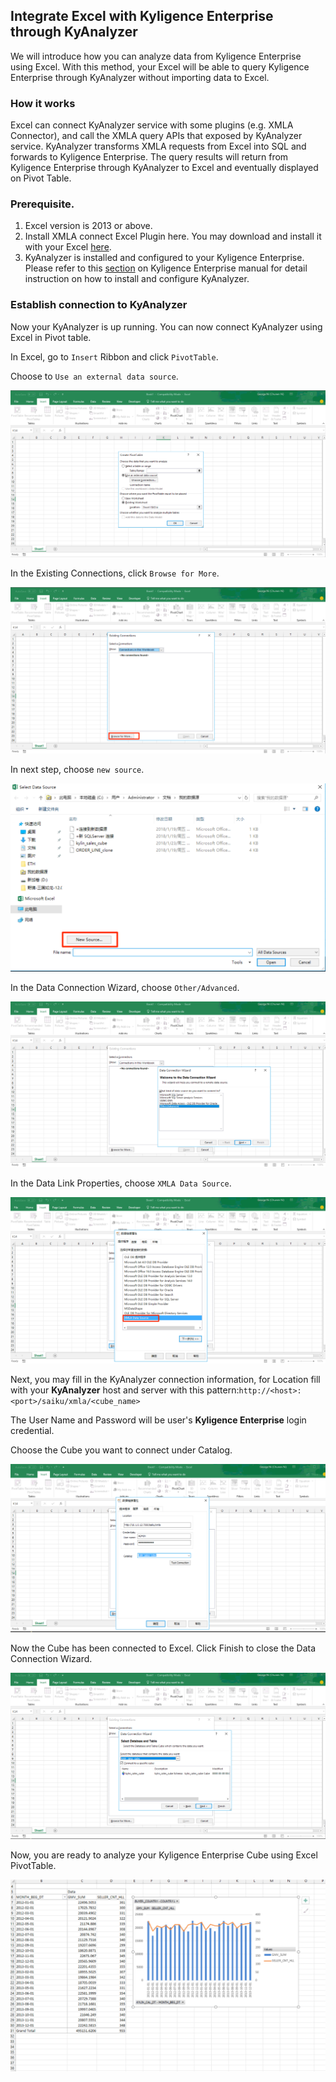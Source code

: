 ## Integrate Excel with Kyligence Enterprise through KyAnalyzer

We will introduce how you can analyze data from Kyligence Enterprise using Excel. With this method, your Excel will be able to query Kyligence Enterprise through KyAnalyzer without importing data to Excel. 

### How it works

Excel can connect KyAnalyzer service with some plugins (e.g. XMLA Connector), and call the XMLA query APIs that exposed by KyAnalyzer service. KyAnalyzer transforms XMLA requests from Excel into SQL and forwards to Kyligence Enterprise. The query results will return from Kyligence Enterprise through KyAnalyzer to Excel and eventually displayed on Pivot Table.

### Prerequisite.

1. Excel version is 2013 or above. 
2. Install XMLA connect Excel Plugin here. You may download and install it with your Excel [here](https://sourceforge.net/projects/xmlaconnect/).
3. KyAnalyzer is installed and configured to your Kyligence Enterprise. Please refer to this [section](http://docs.kyligence.io/books/v3.1/en/kyanalyzer/kyanalyzer.en.html) on Kyligence Enterprise manual for detail instruction on how to install and configure KyAnalyzer. 

### Establish connection to KyAnalyzer 

Now your KyAnalyzer is up running. You can now connect KyAnalyzer using Excel in Pivot table. 

In Excel, go to `Insert` Ribbon and click `PivotTable`.

Choose to `Use an external data source`.

![Use an external data source](images/excel_2018_en/Excel1.png)

In the Existing Connections, click `Browse for More`.

![Browse for More](images/excel_2018_en/Excel2.png)

In next step, choose `new source`.

![new source](images/excel_2018_en/Excel3.png)

In the Data Connection Wizard, choose `Other/Advanced`. 

![Other/Advanced](images/excel_2018_en/Excel4.png)

In the Data Link Properties, choose `XMLA Data Source`.

![XMLA Data Source](images/excel_2018_en/Excel5.png)

Next, you may fill in the KyAnalyzer connection information, for Location fill with your **KyAnalyzer** host and server with this pattern:`http://<host>:<port>/saiku/xmla/<cube_name> `

The User Name and Password will be user's **Kyligence Enterprise** login credential.

Choose the Cube you want to connect under Catalog. 

![Connect Cube](images/excel_2018_en/Excel6.png)

Now the Cube has been connected to Excel. Click Finish to close the Data Connection Wizard.

![Finish Connection](images/excel_2018_en/Excel7.png)

Now, you are ready to analyze your Kyligence Enterprise Cube using Excel PivotTable. 

![Analyze Cube](images/excel_2018_en/Excel8.png)


